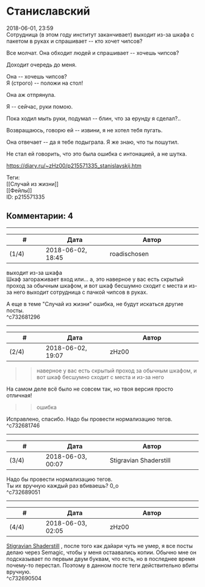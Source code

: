 Станиславский
=============

  
2018-06-01, 23:59  
 Сотрудница (в этом году институт заканчивает) выходит из-за шкафа с пакетом в руках и спрашивает -- кто хочет чипсов?   
   
 Все молчат. Она обходит людей и спрашивает -- хочешь чипсов?   
   
 Доходит очередь до меня.   
   
 Она -- хочешь чипсов?   
 Я (строго) -- положи на стол!   
   
 Она аж отпрянула.   
   
 Я -- сейчас, руки помою.   
   
 Пока ходил мыть руки, подумал -- блин, что за ерунду я сделал?..   
   
 Возвращаюсь, говорю ей -- извини, я не хотел тебя пугать.   
   
 Она отвечает -- да я тебе подыграла. Я же знаю, что ты пошутил.   
   
 Не стал ей говорить, что это была ошибка с интонацией, а не шутка.   
  
<https://diary.ru/~zHz00/p215571335_stanislavskij.htm>  
  
Теги:  
[[Случай из жизни]]  
[[Фейлы]]  
ID: p215571335  


Комментарии: 4
--------------

  


---



|         #         |              Дата              |                     Автор                     |           ID           |
| --- | --- | --- | --- |
| (1/4) | 2018-06-02, 18:45 | roadischosen | c732681296 |

  
  выходит из-за шкафа    
 Шкаф загораживает вход или... а, это наверное у вас есть скрытый проход за обычным шкафом, и вот шкаф бесшумно сходит с места и из-за него выходит сотрудница с пачкой чипсов в руках.   
   
 А еще в теме "Случай из жизни" ошибка, не будут искаться другие посты.   
 ^c732681296

---



|         #         |              Дата              |                     Автор                     |           ID           |
| --- | --- | --- | --- |
| (2/4) | 2018-06-02, 19:07 | zHz00 | c732681746 |

  
 >>наверное у вас есть скрытый проход за обычным шкафом, и вот шкаф бесшумно сходит с места и из-за него   
   
 На самом деле всё было не совсем так, но твоя версия просто отличная!   
   
 >>ошибка   
   
 Исправлено, спасибо. Надо бы провести нормализацию тегов.   
 ^c732681746

---



|         #         |              Дата              |                     Автор                     |           ID           |
| --- | --- | --- | --- |
| (3/4) | 2018-06-03, 00:07 | Stigravian Shaderstill | c732689051 |

  
  Надо бы провести нормализацию тегов.    
 Ты их вручную каждый раз вбиваешь? 0\_о   
 ^c732689051

---



|         #         |              Дата              |                     Автор                     |           ID           |
| --- | --- | --- | --- |
| (4/4) | 2018-06-03, 02:05 | zHz00 | c732690504 |

  
  [Stigravian Shaderstill](http://stigravian.diary.ru "Science, Death, Rock-n-Roll")  , после того как дайари чуть не умер, я все посты делаю через Semagic, чтобы у меня остаавались копии. Обычно мне он подсказывает по первым двум буквам, что есть, но в последнее время почему-то перестал. Поэтому в данном посте теги действительно вбиты вручную.   
 ^c732690504